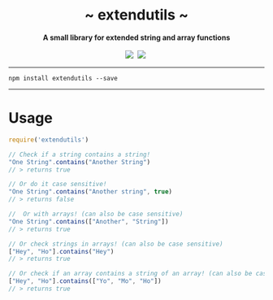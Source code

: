  <div align="center">
     <h1>~ extendutils ~</h1>
     <strong>A small library for extended string and array functions</strong><br><br>
     <a href="https://www.npmjs.com/package/extendutils" ><img src="https://img.shields.io/npm/v/extendutils.svg" /></a>&nbsp;
     <a href="https://www.npmjs.com/package/extendutils" ><img src="https://img.shields.io/npm/dt/extendutils.svg" /></a>&nbsp;

 </div>

---

```
npm install extendutils --save
```

---

# Usage

```js
require('extendutils')

// Check if a string contains a string!
"One String".contains("Another String")
// > returns true

// Or do it case sensitive!
"One String".contains("Another string", true)
// > returns false

//  Or with arrays! (can also be case sensitive)
"One String".contains(["Another", "String"])
// > returns true

// Or check strings in arrays! (can also be case sensitive)
["Hey", "Ho"].contains("Hey")
// > returns true

// Or check if an array contains a string of an array! (can also be case sensitive)
["Hey", "Ho"].contains(["Yo", "Mo", "Ho"])
// > returns true
```
